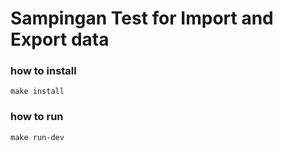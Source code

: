 # Sampingan Test for Import and Export data

### how to install

```shell
make install
```

### how to run

```shell
make run-dev
```
